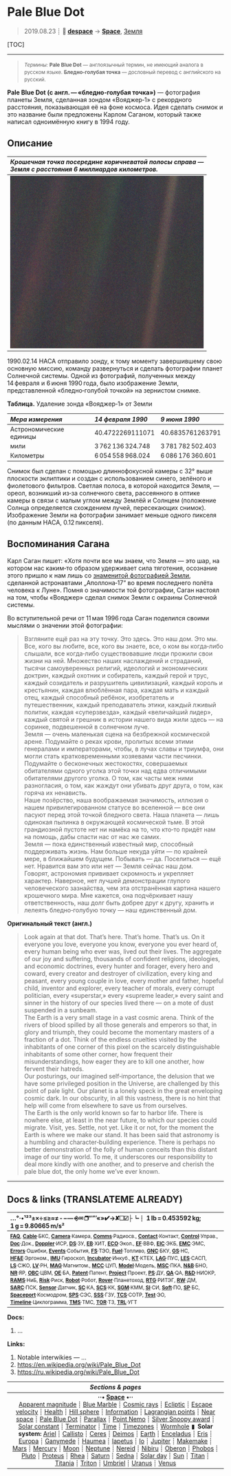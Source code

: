 # Pale Blue Dot
> 2019.08.23 ┊ **🚀 [despace](index.md)** → **[Space](index.md)**, [Земля](earth.md)

[TOC]

---

> <small>*Термины:* **Pale Blue Dot** — англоязычный термин, не имеющий аналога в русском языке. **Бледно‑голубая точка** — дословный перевод с английского на русский.</small>

**Pale Blue Dot (с англ. — «бледно‑голубая точка»)** — фотография планеты Земля, сделанная зондом «Вояджер‑1» с рекордного расстояния, показывающая её на фоне космоса. Идея сделать снимок и это название были предложены Карлом Саганом, который также написал одноимённую книгу в 1994 году.



## Описание

|*Крошечная точка посередине коричневатой полосы справа —<br> Земля с расстояния 6 миллиардов километров.*|
|:--|
|![](f/aob/universe/pale_blue_dot.png)|

1990.02.14 НАСА отправило зонду, к тому моменту завершившему свою основную миссию, команду развернуться и сделать фотографии планет Солнечной системы. Одной из фотографий, полученных между 14 февраля и 6 июня 1990 года, было изображение Земли, представленной «бледно‑голубой точкой» на зернистом снимке.

**Таблица.** Удаление зонда «Вояджер‑1» от Земли

|*Мера измерения*|*14 февраля 1990*|*9 июня 1990*|
|:--|:--|:--|
|Астрономические единицы| 40.4722269111071 | 40.6835761263791 |
|мили| 3 762 136 324.748 | 3 781 782 502.403 |
|Километры| 6 054 558 968.024 | 6 086 176 360.601 |

Снимок был сделан с помощью длиннофокусной камеры с 32° выше плоскости эклиптики и создан с использованием синего, зелёного и фиолетового фильтров. Светлая полоса, в которой находится Земля, — ореол, возникший из‑за солнечного света, рассеянного в оптике камеры в связи с малым углом между Землёй и Солнцем (положение Солнца определяется схождением лучей, пересекающих снимок). Изображение Земли на фотографии занимает меньше одного пикселя (по данным НАСА, 0.12 пикселя).



## Воспоминания Сагана

Карл Саган пишет: «Хотя почти все мы знаем, что Земля — это шар, на котором нас каким‑то образом удерживает сила тяготения, осознание этого пришло к нам лишь со [знаменитой фотографией Земли](blue_marble.md), сделанной астронавтами „Аполлона‑17“ во время последнего полёта человека к Луне». Помня о значимости той фотографии, Саган настоял на том, чтобы «Вояджер» сделал снимок Земли с окраины Солнечной системы.

Во вступительной речи от 11 мая 1996 года Саган поделился своими мыслями о значении этой фотографии:

> Взгляните ещё раз на эту точку. Это здесь. Это наш дом. Это мы. Все, кого вы любите, все, кого вы знаете, все, о ком вы когда‑либо слышали, все когда‑либо существовавшие люди прожили свои жизни на ней. Множество наших наслаждений и страданий, тысячи самоуверенных религий, идеологий и экономических доктрин, каждый охотник и собиратель, каждый герой и трус, каждый созидатель и разрушитель цивилизаций, каждый король и крестьянин, каждая влюблённая пара, каждая мать и каждый отец, каждый способный ребёнок, изобретатель и путешественник, каждый преподаватель этики, каждый лживый политик, каждая «суперзвезда», каждый «величайший лидер», каждый святой и грешник в истории нашего вида жили здесь — на соринке, подвешенной в солнечном луче.  
> Земля — очень маленькая сцена на безбрежной космической арене. Подумайте о реках крови, пролитых всеми этими генералами и императорами, чтобы, в лучах славы и триумфа, они могли стать кратковременными хозяевами части песчинки. Подумайте о бесконечных жестокостях, совершаемых обитателями одного уголка этой точки над едва отличимыми обитателями другого уголка. О том, как часты меж ними разногласия, о том, как жаждут они убивать друг друга, о том, как горяча их ненависть.  
> Наше позёрство, наша воображаемая значимость, иллюзия о нашем привилегированном статусе во вселенной — все они пасуют перед этой точкой бледного света. Наша планета — лишь одинокая пылинка в окружающей космической тьме. В этой грандиозной пустоте нет ни намёка на то, что кто‑то придёт нам на помощь, дабы спасти нас от нас же самих.  
> Земля — пока единственный известный мир, способный поддерживать жизнь. Нам больше некуда уйти — по крайней мере, в ближайшем будущем. Побывать — да. Поселиться — ещё нет. Нравится вам это или нет — Земля сейчас наш дом.  
> Говорят, астрономия прививает скромность и укрепляет характер. Наверное, нет лучшей демонстрации глупого человеческого зазнайства, чем эта отстранённая картина нашего крошечного мира. Мне кажется, она подчёркивает нашу ответственность, наш долг быть добрее друг к другу, хранить и лелеять бледно‑голубую точку — наш единственный дом.

**Оригинальный текст (англ.)**

> Look again at that dot. That’s here. That’s home. That’s us. On it everyone you love, everyone you know, everyone you ever heard of, every human being who ever was, lived out their lives. The aggregate of our joy and suffering, thousands of confident religions, ideologies, and economic doctrines, every hunter and forager, every hero and coward, every creator and destroyer of civilization, every king and peasant, every young couple in love, every mother and father, hopeful child, inventor and explorer, every teacher of morals, every corrupt politician, every «superstar,» every «supreme leader,» every saint and sinner in the history of our species lived there — on a mote of dust suspended in a sunbeam.  
> The Earth is a very small stage in a vast cosmic arena. Think of the rivers of blood spilled by all those generals and emperors so that, in glory and triumph, they could become the momentary masters of a fraction of a dot. Think of the endless cruelties visited by the inhabitants of one corner of this pixel on the scarcely distinguishable inhabitants of some other corner, how frequent their misunderstandings, how eager they are to kill one another, how fervent their hatreds.  
> Our posturings, our imagined self‑importance, the delusion that we have some privileged position in the Universe, are challenged by this point of pale light. Our planet is a lonely speck in the great enveloping cosmic dark. In our obscurity, in all this vastness, there is no hint that help will come from elsewhere to save us from ourselves.  
> The Earth is the only world known so far to harbor life. There is nowhere else, at least in the near future, to which our species could migrate. Visit, yes. Settle, not yet. Like it or not, for the moment the Earth is where we make our stand.
It has been said that astronomy is a humbling and character‑building experience. There is perhaps no better demonstration of the folly of human conceits than this distant image of our tiny world. To me, it underscores our responsibility to deal more kindly with one another, and to preserve and cherish the pale blue dot, the only home we’ve ever known.



<p style="page-break-after:always"> </p>

---

## Docs & links (TRANSLATEME ALREADY)
|…°·•¹²³±×÷≤≥≈≠ ‑ −— ⎆✉ ❐“”’«»✔→✘☐☑├┕┆ 1 lb = 0.453592 kg; 1 g = 9.80665 m/s²|
|:--|
|<small>**[FAQ](faq.md)**, **[Cable](cable.md)**·БКС, **[Camera](camera.md)**·Камера, **[Comms](comms.md)**·Радиосв., **[Contact](contact.md)**·Контакт, **[Control](control.md)**·Управ., **[Doc](doc.md)**·Док., **[Doppler](doppler.md)**·ИСР, **[DS](ds.md)**·ЗУ, **[EB](eb.md)**·ХИТ, **[ECO](ecology.md)**·Экол., **[EF](ef.md)**·ВВФ, **[ElC](elc.md)**·ЭКБ, **[EMC](emc.md)**·ЭМС, **[Errors](error.md)**·Ошибки, **[Events](event.md)**·События, **[FS](fs.md)**·ТЭО, **[Fuel](fuel.md)**·Топливо, **[GNC](gnc.md)**·БКУ, **[GS](scs.md)**·НС, **[HF&E](hfe.md)**·Эргоном., **[IMU](imu.md)**·Гироскоп, **[Incubator](incubator.md)**·Инкуб., **[KT](kt.md)**·КТЕХ, **[LAG](lag.md)**·ПУC, **[LES](les.md)**·САСП, **[LS](ls.md)**·СЖО, **[LV](lv.md)**·РН, **[MAG](mag.md)**·Магнитом., **[MCC](mcc.md)**·ЦУП, **[Model](model.md)**·Модель, **[MSC](sc.md)**·ПКА, **[N&B](nnb.md)**·БНО, **[NR](nr.md)**·ЯР, **[OBC](obc.md)**·ЦВМ, **[OE](oe.md)**·БА, **[Patent](патент.md)**·Патент, **[Project](project.md)**·Проект, **[PS](ps.md)**·ДУ, **[QA](quality.md)**·QA, **[R&D](rnd.md)**·НИОКР, **[RAMS](rams.md)**·НиБ, **[Risk](risk.md)**·Риск, **[Robot](robotics.md)**·Робот, **[Rover](rover.md)**·Планетоход, **[RTG](rtg.md)**·РИТЭГ, **[RW](rw.md)**·ДМ, **[SARC](sarc.md)**·ПСК, **[Sensor](sensor.md)**·Датчик, **[SC](sc.md)**·КА, **[SCS](scs.md)**·КК, **[SGM](sgm.md)**·КММ, **[SI](si.md)**·СИ, **[Soft](soft.md)**·ПО, **[SP](sp.md)**·БС, **[Spaceport](spaceport.md)**·Космодром, **[SPS](sps.md)**·СЭС, **[SSS](sss.md)**·ГЗУ, **[TCS](tcs.md)**·СОТР, **[Test](test.md)**·ЭО, **[Timeline](timeline.md)**·Циклограмма, **[TMS](tms.md)**·ТМС, **[TOR](tor.md)**·ТЗ, **[TRL](trl.md)**·УГТ</small>|

**Docs:**

   1. …

**Links:**

   1. Notable interwikies — …
   1. <https://en.wikipedia.org/wiki/Pale_Blue_Dot>
   1. <https://ru.wikipedia.org/wiki/Pale_Blue_Dot>

|*Sections & pages*|
|:--:|
|**··• [Space](index.md) •··**<br> [Apparent magnitude](app_mag.md) ┊ [Blue Marble](blue_marble.md) ┊ [Cosmic rays](cr.md) ┊ [Ecliptic](ecliptic.md) ┊ [Escape velocity](esc_vel.md) ┊ [Health](health.md) ┊ [Hill sphere](hill_sphere.md) ┊ [Information](info.md) ┊ [Lagrangian points](l_points.md) ┊ [Near space](near_sys.md) ┊ [Pale Blue Dot](pale_blue_dot.md) ┊ [Parallax](parallax.md) ┊ [Point Nemo](point_nemo.md) ┊ [Silver Snoopy award](silver_snoopy_award.md) ┊ [Solar constant](solar_const.md) ┊ [Terminator](terminator.md) ┊ [Time](time.md) ┊ [Timezones](timezone.md) ┊ [Wormhole](wormhole.md)  ▮  **Solar system:** [Ariel](ariel.md) ┊ [Callisto](callisto.md) ┊ [Ceres](ceres.md) ┊ [Deimos](deimos.md) ┊ [Earth](earth.md) ┊ [Enceladus](enceladus.md) ┊ [Eris](eris.md) ┊ [Europa](europa.md) ┊ [Ganymede](ganymede.md) ┊ [Haumea](haumea.md) ┊ [Iapetus](iapetus.md) ┊ [Io](io.md) ┊ [Jupiter](jupiter.md) ┊ [Makemake](makemake.md) ┊ [Mars](mars.md) ┊ [Mercury](mercury.md) ┊ [Moon](moon.md) ┊ [Neptune](neptune.md) ┊ [Nereid](nereid.md) ┊ [Nibiru](nibiru.md) ┊ [Oberon](oberon.md) ┊ [Phobos](phobos.md) ┊ [Pluto](pluto.md) ┊ [Proteus](proteus.md) ┊ [Rhea](rhea.md) ┊ [Saturn](saturn.md) ┊ [Sedna](sedna.md) ┊ [Solar day](solar_day.md) ┊ [Sun](sun.md) ┊ [Titan](titan.md) ┊ [Titania](titania.md) ┊ [Triton](triton.md) ┊ [Umbriel](umbriel.md) ┊ [Uranus](uranus.md) ┊ [Venus](venus.md)|
